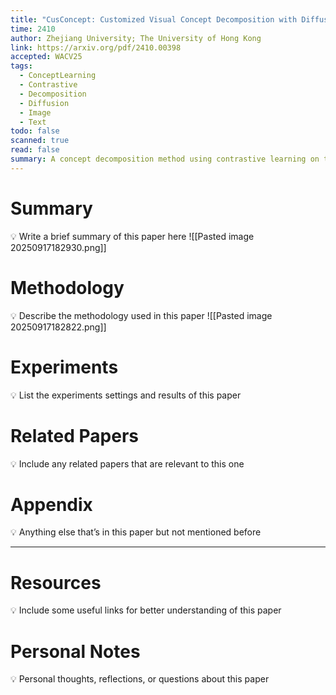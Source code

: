 ```yaml
---
title: "CusConcept: Customized Visual Concept Decomposition with Diffusion Models"
time: 2410
author: Zhejiang University; The University of Hong Kong
link: https://arxiv.org/pdf/2410.00398
accepted: WACV25
tags:
  - ConceptLearning
  - Contrastive
  - Decomposition
  - Diffusion
  - Image
  - Text
todo: false
scanned: true
read: false
summary: A concept decomposition method using contrastive learning on text given user-specified axes.
---
```

# Summary
💡 Write a brief summary of this paper here
![[Pasted image 20250917182930.png]]
# Methodology
💡 Describe the methodology used in this paper
![[Pasted image 20250917182822.png]]
# Experiments
💡 List the experiments settings and results of this paper

# Related Papers
💡 Include any related papers that are relevant to this one

# Appendix
💡 Anything else that’s in this paper but not mentioned before

---
# Resources
💡 Include some useful links for better understanding of this paper

# Personal Notes
💡 Personal thoughts, reflections, or questions about this paper